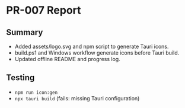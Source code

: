 # PR-007 Report

## Summary
- Added assets/logo.svg and npm script to generate Tauri icons.
- build.ps1 and Windows workflow generate icons before Tauri build.
- Updated offline README and progress log.

## Testing
- `npm run icon:gen`
- `npx tauri build` (fails: missing Tauri configuration)
